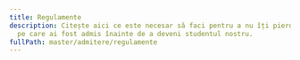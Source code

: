 ```yaml
---
title: Regulamente
description: Citește aici ce este necesar să faci pentru a nu îți pierde locul
  pe care ai fost admis înainte de a deveni studentul nostru.
fullPath: master/admitere/regulamente
---
```

<Attachment label="Metodologia de admitere UPT" file="/uploads/hbs_04_22.03.2023_regulament-admitere-master-an.univ.2023-2024.pdf"></Attachment>

<Attachment label="Hotarare diploma de licență" file="/uploads/informare-15408-din-2022-6-23.pdf"></Attachment>

<Attachment label="Verificare competență lingvistică" file="/uploads/hot.-bcf-nr.-3-din-22.06.2022-admitere-master-interviu-limba-engleza.pdf"></Attachment>